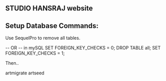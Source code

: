## STUDIO HANSRAJ website



## Setup Database Commands: 

Use SequelPro to remove all tables.

-- OR -- in mySQL
SET FOREIGN_KEY_CHECKS = 0;
DROP TABLE all;
SET FOREIGN_KEY_CHECKS = 1;

Then..

artmigrate
artseed
